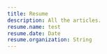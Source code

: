 ```yaml
---
title: Resume
description: All the articles.
resume.name: test
resume.date: Date
resume.organization: String
---
```


